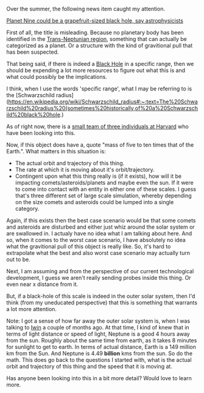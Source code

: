 Over the summer, the following news item caught my attention. 

[Planet Nine could be a grapefruit-sized black hole, say astrophysicists](https://www.sciencefocus.com/news/planet-nine-could-be-a-grapefruit-sized-black-hole-say-astrophysicists/)

First of all, the title is misleading. Because no planetary body has been identified in the [Trans-Neptunian region](https://en.wikipedia.org/wiki/Planets_beyond_Neptune#:~:text=Eris%20was%20never%20officially%20classified,population%20of%20similarly%20sized%20objects.), something that can actually be categorized as a planet. Or a structure with the kind of gravitional pull that has been suspected. 

That being said, if there is indeed a [Black Hole](https://en.wikipedia.org/wiki/Black_hole#:~:text=A%20black%20hole%20is%20a,to%20form%20a%20black%20hole.) in a specific range, then we should be expending a lot more resources to figure out what this is and what could possibly be the implications. 

I think, when I use the words 'specific range', what I may be referring to is the [Schwarzschild radius](https://en.wikipedia.org/wiki/Schwarzschild_radius#:~:text=The%20Schwarzschild%20radius%20(sometimes%20historically,of%20a%20Schwarzschild%20black%20hole.)

As of right now, there is a [small team of three individuals at Harvard](https://www.cfa.harvard.edu/news/2020-13) who have been looking into this. 

Now, if this object does have a, quote "mass of five to ten times that of the Earth.". What matters in this situation is:
* The actual orbit and trajectory of this thing. 
* The rate at which it is moving about it's orbit/trajectory. 
* Contingent upon what this thing really is (if it exists), how will it be impacting comets/asteroids/planets and maybe even the sun. If it were to come into contact with an entity in either one of these scales. I guess that's three different set of large scale simulation, whereby depending on the size comets and asteroids could be lumped into a single category.

Again, if this exists then the best case scenario would be that some comets and asteroids are disturbed and either just whiz around the solar system or are swallowed in. I actualy have no idea what I am talking about here. And so, when it comes to the worst case scenario, I have absolutely no idea what the gravitional pull of this object is really like. So, it's hard to extrapolate what the best and also worst case scenario may actually turn out to be. 

Next, I am assuming and from the perspective of our current technological development, I guess we aren't really sending probes inside this thing. Or even near x distance from it. 

But, if a black-hole of this scale is indeed in the outer solar system, then I'd think (from my uneducated perspective) that this is something that warrants a lot more attention.

Note: I got a sense of how far away the outer solar system is, when I was talking to [Iwin](https://www.linkedin.com/in/iwinmatthew) a couple of months ago. At that time, I kind of knew that in terms of light distance or speed of light, Neptune is a good 4 hours away from the sun. Roughly about the same time from earth, as it takes 8 minutes for sunlight to get to earth. In terms of actual distance, Earth is a 149 million km from the Sun. And Neptune is 4.49 **billion** kms from the sun. So do the math. This does go back to the questions I started with, what is the actual orbit and trajectory of this thing and the speed that it is moving at. 


Has anyone been looking into this in a bit more detail? Would love to learn more.
